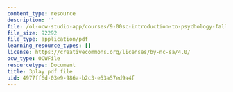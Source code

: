 ```yaml
---
content_type: resource
description: ''
file: /ol-ocw-studio-app/courses/9-00sc-introduction-to-psychology-fall-2011/4977ff6d03e9986ab2c3e53a57ed9a4f_2fbrl6WoIyo.pdf
file_size: 92292
file_type: application/pdf
learning_resource_types: []
license: https://creativecommons.org/licenses/by-nc-sa/4.0/
ocw_type: OCWFile
resourcetype: Document
title: 3play pdf file
uid: 4977ff6d-03e9-986a-b2c3-e53a57ed9a4f
---
```

